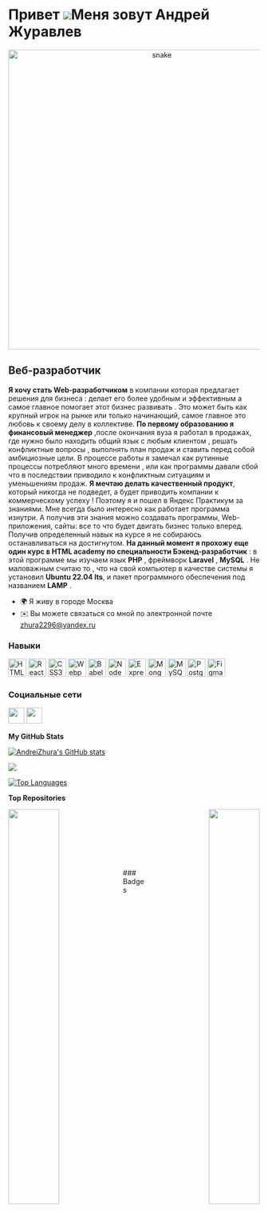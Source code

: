 Привет ![](https://user-images.githubusercontent.com/18350557/176309783-0785949b-9127-417c-8b55-ab5a4333674e.gif)Меня зовут Андрей Журавлев
=======================================================================================================================================
<p align="center">
 <img width="600" src="assets/github-snake.svg" alt="snake"/>
</p>


Веб-разработчик
---------------

**Я хочу стать Web-разработчиком** в компании которая предлагает решения для бизнеса : делает его более удобным и эффективным а самое главное помогает этот бизнес развивать . Это может быть как крупный игрок на рынке или только начинающий, самое главное это любовь к своему делу в коллективе. **По первому образованию я финансовый менеджер** ,после окончания вуза я работал в продажах, где нужно было находить общий язык с любым клиентом , решать конфликтные вопросы , выполнять план продаж и ставить перед собой амбициозные цели. В процессе работы я замечал как рутинные процессы потребляют много времени , или как программы давали сбой что в последствии приводило к конфликтным ситуациям и уменьшениям продаж. **Я мечтаю делать качественный продукт**, который никогда не подведет, а будет приводить компании к коммерческому успеху ! Поэтому я и пошел в Яндекс Практикум за знаниями. Мне всегда было интересно как работает программа изнутри. А получив эти знания можно создавать программы, Web-приложения, сайты: все то что будет двигать бизнес только вперед. Получив определенный навык на курсе я не собираюсь останавливаться на достигнутом. **На данный момент я прохожу еще один курс в HTML academy по специальности Бэкенд-разработчик** : в этой программе мы изучаем язык **PHP** , фреймворк **Laravel** , **MySQL** . Не маловажным считаю то , что на свой компьютер в качестве системы я установил **Ubuntu 22.04 lts**, и пакет программного обеспечения под названием **LAMP** .

* 🌍  Я живу в городе Москва
* ✉️  Вы можете связаться со мной по электронной почте [zhura2296@yandex.ru](mailto:zhura2296@yandex.ru)

### Навыки

<p align="left">
<a href="https://developer.mozilla.org/en-US/docs/Glossary/HTML5" target="_blank" rel="noreferrer"><img src="https://raw.githubusercontent.com/danielcranney/readme-generator/main/public/icons/skills/html5-colored.svg" width="36" height="36" alt="HTML5" /></a>
<a href="https://reactjs.org/" target="_blank" rel="noreferrer"><img src="https://raw.githubusercontent.com/danielcranney/readme-generator/main/public/icons/skills/react-colored.svg" width="36" height="36" alt="React" /></a>
<a href="https://www.w3.org/TR/CSS/#css" target="_blank" rel="noreferrer"><img src="https://raw.githubusercontent.com/danielcranney/readme-generator/main/public/icons/skills/css3-colored.svg" width="36" height="36" alt="CSS3" /></a>
<a href="https://webpack.js.org/" target="_blank" rel="noreferrer"><img src="https://raw.githubusercontent.com/danielcranney/readme-generator/main/public/icons/skills/webpack-colored.svg" width="36" height="36" alt="Webpack" /></a>
<a href="https://babeljs.io/" target="_blank" rel="noreferrer"><img src="https://raw.githubusercontent.com/danielcranney/readme-generator/main/public/icons/skills/babel-colored.svg" width="36" height="36" alt="Babel" /></a>
<a href="https://nodejs.org/en/" target="_blank" rel="noreferrer"><img src="https://raw.githubusercontent.com/danielcranney/readme-generator/main/public/icons/skills/nodejs-colored.svg" width="36" height="36" alt="NodeJS" /></a>
<a href="https://expressjs.com/" target="_blank" rel="noreferrer"><img src="https://raw.githubusercontent.com/danielcranney/readme-generator/main/public/icons/skills/express-colored.svg" width="36" height="36" alt="Express" /></a>
<a href="https://www.mongodb.com/" target="_blank" rel="noreferrer"><img src="https://raw.githubusercontent.com/danielcranney/readme-generator/main/public/icons/skills/mongodb-colored.svg" width="36" height="36" alt="MongoDB" /></a>
<a href="https://www.mysql.com/" target="_blank" rel="noreferrer"><img src="https://raw.githubusercontent.com/danielcranney/readme-generator/main/public/icons/skills/mysql-colored.svg" width="36" height="36" alt="MySQL" /></a>
<a href="https://www.postgresql.org/" target="_blank" rel="noreferrer"><img src="https://raw.githubusercontent.com/danielcranney/readme-generator/main/public/icons/skills/postgresql-colored.svg" width="36" height="36" alt="PostgreSQL" /></a>
<a href="https://www.figma.com/" target="_blank" rel="noreferrer"><img src="https://raw.githubusercontent.com/danielcranney/readme-generator/main/public/icons/skills/figma-colored.svg" width="36" height="36" alt="Figma" /></a>
</p>

### Социальные сети

<p align="left"> <a href="https://discord.com/users/Andre2296#1778" target="_blank" rel="noreferrer"><img src="https://raw.githubusercontent.com/danielcranney/readme-generator/main/public/icons/socials/discord.svg" width="32" height="32" /></a> <a href="https://www.github.com/AndreiZhura" target="_blank" rel="noreferrer"><img src="https://raw.githubusercontent.com/danielcranney/readme-generator/main/public/icons/socials/github.svg" width="32" height="32" /></a></p>


<b>My GitHub Stats</b>

<a href="http://www.github.com/AndreiZhura"><img src="https://github-readme-stats.vercel.app/api?username=AndreiZhura&show_icons=true&hide=&count_private=true&title_color=0891b2&text_color=ffffff&icon_color=0891b2&bg_color=1c1917&hide_border=true&show_icons=true" alt="AndreiZhura's GitHub stats" /></a>

<a href="http://www.github.com/AndreiZhura"><img src="https://github-readme-streak-stats.herokuapp.com/?user=AndreiZhura&stroke=ffffff&background=1c1917&ring=0891b2&fire=0891b2&currStreakNum=ffffff&currStreakLabel=0891b2&sideNums=ffffff&sideLabels=ffffff&dates=ffffff&hide_border=true" /></a>

<a href="https://github.com/AndreiZhura" align="left"><img src="https://github-readme-stats.vercel.app/api/top-langs/?username=AndreiZhura&langs_count=10&title_color=0891b2&text_color=ffffff&icon_color=0891b2&bg_color=1c1917&hide_border=true&locale=en&custom_title=Top%20%Languages" alt="Top Languages" /></a>

<b>Top Repositories</b>

<div width="100%" align="center"><a href="https://github.com/AndreiZhura/movies-explorer-frontend" align="left"><img align="left" width="45%" src="https://github-readme-stats.vercel.app/api/pin/?username=AndreiZhura&repo=movies-explorer-frontend&title_color=0891b2&text_color=ffffff&icon_color=0891b2&bg_color=1c1917&hide_border=true&locale=en" /></a><a href="https://github.com/AndreiZhura/movies-explorer-api" align="right"><img align="right" width="45%" src="https://github-readme-stats.vercel.app/api/pin/?username=AndreiZhura&repo=movies-explorer-api&title_color=0891b2&text_color=ffffff&icon_color=0891b2&bg_color=1c1917&hide_border=true&locale=en" /></a></div><br /><br /><br /><br /><br /><br /><br />### Badges
